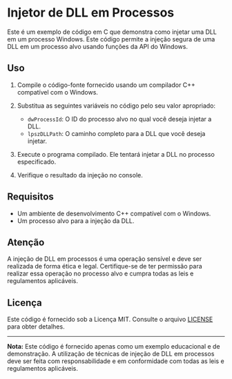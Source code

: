 # Injetor de DLL em Processos

Este é um exemplo de código em C que demonstra como injetar uma DLL em um processo Windows. Este código permite a injeção segura de uma DLL em um processo alvo usando funções da API do Windows.

## Uso

1. Compile o código-fonte fornecido usando um compilador C++ compatível com o Windows.

2. Substitua as seguintes variáveis no código pelo seu valor apropriado:
   - `dwProcessId`: O ID do processo alvo no qual você deseja injetar a DLL.
   - `lpszDLLPath`: O caminho completo para a DLL que você deseja injetar.

3. Execute o programa compilado. Ele tentará injetar a DLL no processo especificado.

4. Verifique o resultado da injeção no console.

## Requisitos

- Um ambiente de desenvolvimento C++ compatível com o Windows.
- Um processo alvo para a injeção da DLL.

## Atenção

A injeção de DLL em processos é uma operação sensível e deve ser realizada de forma ética e legal. Certifique-se de ter permissão para realizar essa operação no processo alvo e cumpra todas as leis e regulamentos aplicáveis.

## Licença

Este código é fornecido sob a Licença MIT. Consulte o arquivo [LICENSE](LICENSE) para obter detalhes.

---

**Nota:** Este código é fornecido apenas como um exemplo educacional e de demonstração. A utilização de técnicas de injeção de DLL em processos deve ser feita com responsabilidade e em conformidade com todas as leis e regulamentos aplicáveis.
